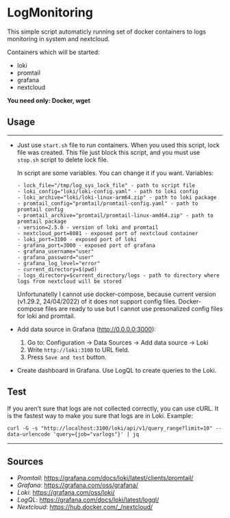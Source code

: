 # __LogMonitoring__

This simple script automaticly running set of docker containers to logs monitoring in system and nextcloud. 

Containers which will be started: 
- loki
- promtail
- grafana
- nextcloud

__You need only: Docker, wget__

## __Usage__
___

 - Just use ```start.sh``` file to run containers. When you used this script, lock file was created. This file just block this script, and you must use ```stop.sh``` script to delete lock file. 

    In script are some variables. You can change it if you want.
    Variables:
    ```
    - lock_file="/tmp/log_sys_lock_file" - path to script file
    - loki_config="loki/loki-config.yaml" - path to loki config
    - loki_archive="loki/loki-linux-arm64.zip" - path to loki package
    - promtail_config="promtail/promtail-config.yaml" - path to promtail config
    - promtail_archive="promtail/promtail-linux-amd64.zip" - path to promtail package
    - version=2.5.0 - version of loki and promtail 
    - nextcloud_port=8081 - exposed port of nextcloud container
    - loki_port=3100 - exposed port of loki
    - grafana_port=3000 - exposed port of grafana
    - grafana_username="user"
    - grafana_password="user"
    - grafana_log_level="error"
    - current_directory=$(pwd)
    - logs_directory=$current_directory/logs - path to directory where logs from nextcloud will be stored
    ```

    Unfortunatelly I cannot use docker-compose, because current version (v1.29.2, 24/04/2022) of it does not support config files. Docker-compose files are ready to use but I cannot use presonalized config files for loki and promtail.


- Add data source in Grafana (http://0.0.0.0:3000):

    1. Go to: Configuration -> Data Sources -> Add data source -> Loki
    2. Write ```http://loki:3100``` to URL field.
    3. Press ```Save and test``` button.

- Create dashboard in Grafana. Use LogQL to create queries to the Loki.

## Test

If you aren't sure that logs are not collected correctly, you can use cURL. It is the fastest way to make you sure that logs are in Loki. Example:

```
curl -G -s "http://localhost:3100/loki/api/v1/query_range?limit=10" --data-urlencode 'query={job="varlogs"}' | jq
```
----
## __Sources__
- _Promtail_: https://grafana.com/docs/loki/latest/clients/promtail/
- _Grafana_: https://grafana.com/oss/grafana/
- _Loki_: https://grafana.com/oss/loki/
- _LogQL_: https://grafana.com/docs/loki/latest/logql/
- _Nextcloud_: https://hub.docker.com/_/nextcloud/

